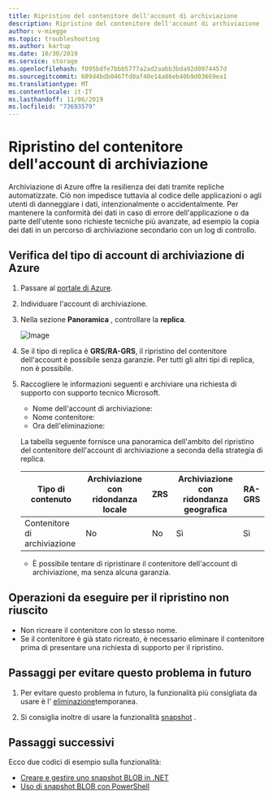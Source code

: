 ```yaml
---
title: Ripristino del contenitore dell'account di archiviazione
description: Ripristino del contenitore dell'account di archiviazione
author: v-miegge
ms.topic: troubleshooting
ms.author: kartup
ms.date: 10/30/2019
ms.service: storage
ms.openlocfilehash: f095bdfe7bbb5777a2ad2aabb3bda92d0974457d
ms.sourcegitcommit: 609d4bdb0467fd0af40e14a86eb40b9d03669ea1
ms.translationtype: MT
ms.contentlocale: it-IT
ms.lasthandoff: 11/06/2019
ms.locfileid: "73693579"
---
```

# <a name="storage-account-container-recovery"></a>Ripristino del contenitore dell'account di archiviazione

Archiviazione di Azure offre la resilienza dei dati tramite repliche automatizzate. Ciò non impedisce tuttavia al codice delle applicazioni o agli utenti di danneggiare i dati, intenzionalmente o accidentalmente. Per mantenere la conformità dei dati in caso di errore dell'applicazione o da parte dell'utente sono richieste tecniche più avanzate, ad esempio la copia dei dati in un percorso di archiviazione secondario con un log di controllo.

## <a name="checking-azure-storage-account-type"></a>Verifica del tipo di account di archiviazione di Azure

1. Passare al [portale di Azure](https://portal.azure.com/).

2. Individuare l'account di archiviazione.

3. Nella sezione **Panoramica** , controllare la **replica**.

   ![Image](media/storage-account-container-recovery/1.png)

4. Se il tipo di replica è **GRS/RA-GRS**, il ripristino del contenitore dell'account è possibile senza garanzie. Per tutti gli altri tipi di replica, non è possibile.

5. Raccogliere le informazioni seguenti e archiviare una richiesta di supporto con supporto tecnico Microsoft.

   * Nome dell'account di archiviazione:
   * Nome contenitore:
   * Ora dell'eliminazione:

   La tabella seguente fornisce una panoramica dell'ambito del ripristino del contenitore dell'account di archiviazione a seconda della strategia di replica.

   |Tipo di contenuto|Archiviazione con ridondanza locale|ZRS|Archiviazione con ridondanza geografica|RA-GRS| 
   |---|---|---|---|---|
   |Contenitore di archiviazione|No|No|Sì|Sì| 

   * È possibile tentare di ripristinare il contenitore dell'account di archiviazione, ma senza alcuna garanzia. 

## <a name="things-not-to-do-for-recover-to-be-successful"></a>Operazioni da eseguire per il ripristino non riuscito

* Non ricreare il contenitore con lo stesso nome.  
* Se il contenitore è già stato ricreato, è necessario eliminare il contenitore prima di presentare una richiesta di supporto per il ripristino.

## <a name="steps-to-prevent-this-in-the-future"></a>Passaggi per evitare questo problema in futuro

1. Per evitare questo problema in futuro, la funzionalità più consigliata da usare è l' [eliminazione](https://docs.microsoft.com/azure/storage/blobs/storage-blob-soft-delete)temporanea.

2. Si consiglia inoltre di usare la funzionalità [snapshot](https://docs.microsoft.com/rest/api/storageservices/Creating-a-Snapshot-of-a-Blob) .
 
## <a name="next-steps"></a>Passaggi successivi

Ecco due codici di esempio sulla funzionalità:

  * [Creare e gestire uno snapshot BLOB in .NET](https://docs.microsoft.com/azure/storage/storage-blob-snapshots)
  * [Uso di snapshot BLOB con PowerShell](https://blogs.msdn.microsoft.com/cie/2016/05/17/using-blob-snapshots-with-powershell/)
  

